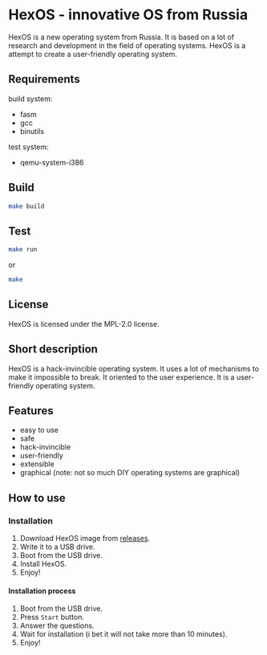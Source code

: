 # HexOS - innovative OS from Russia

HexOS is a new operating system from Russia.
It is based on a lot of research and development in the field of operating systems.
HexOS is a attempt to create a user-friendly operating system.

## Requirements

build system:

* fasm
* gcc
* binutils

test system:

* qemu-system-i386

## Build

```sh
make build
```

## Test

```sh
make run
```

or

```sh
make
```

## License

HexOS is licensed under the MPL-2.0 license.

## Short description

HexOS is a hack-invincible operating system. It uses a lot of mechanisms to make it impossible to break.
It oriented to the user experience. It is a user-friendly operating system.

## Features

* easy to use
* safe
* hack-invincible
* user-friendly
* extensible
* graphical (note: not so much DIY operating systems are graphical)

## How to use

### Installation

1. Download HexOS image from [releases](https://github.com/vivavy/hexos/releases).
2. Write it to a USB drive.
3. Boot from the USB drive.
4. Install HexOS.
5. Enjoy!

#### Installation process

1. Boot from the USB drive.
2. Press `Start` button.
3. Answer the questions.
4. Wait for installation (i bet it will not take more than 10 minutes).
5. Enjoy!